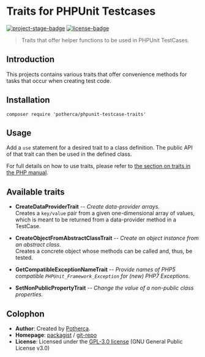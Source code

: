 # Traits for PHPUnit Testcases

[![project-stage-badge]][project-stage-page]
[![license-badge]][gpl-3]

> Traits that offer helper functions to be used in PHPUnit TestCases.

## Introduction

This projects contains various traits that offer convenience methods for tasks
that occur when creating test code.

## Installation

    composer require 'potherca/phpunit-testcase-traits'

## Usage

Add a `use` statement for a desired trait to a class definition. The public API
of that trait can then be used in the defined class.

For full details on how to use traits, please refer to [the section on traits in the PHP manual][php-traits].

## Available traits

- **CreateDataProviderTrait** -- _Create data-provider arrays._  
  Creates a `key/value` pair from a given one-dimensional array of values,
  which is meant to be returned from a data-provider method in a TestCase.

- **CreateObjectFromAbstractClassTrait** -- _Create an object instance from an abstract class._  
  Creates a concrete object whose methods can be called and, thus, be tested.
  
- **GetCompatibleExceptionNameTrait** -- _Provide names of PHP5 compatible `PHPUnit_Framework_Exception` for (new) PHP7 Exceptions._

- **SetNonPublicPropertyTrait** -- _Change the value of a non-public class properties._


## Colophon

- **Author**: Created by [Potherca][potherca].
- **Homepage**: [packagist][packagist-page] / [git-repo]
- **License**: Licensed under the  [GPL-3.0 license][gpl-3] (GNU General Public License v3.0)

[git-repo]: https://gist.github.com/Potherca/c18d2772ecf2485dd4fa701e4abc7881/edit
[gpl-3]: ./LICENSE.md
[license-badge]: https://img.shields.io/badge/License-GPL--3.0-blue.svg
[packagist-page]: https://packagist.org/packages/potherca/phpunit-testcase-traits
[php-traits]: http://php.net/manual/en/language.oop5.traits.php
[potherca]: http://pother.ca/
[project-stage-badge]: http://img.shields.io/badge/Project%20Stage-Development-yellowgreen.svg
[project-stage-page]: http://bl.ocks.org/potherca/raw/a2ae67caa3863a299ba0/
